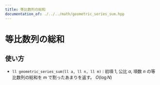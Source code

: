 ```yaml
---
title: 等比数列の総和
documentation_of: ./../../math/geometric_series_sum.hpp
---
```


# 等比数列の総和

## 使い方

- ``ll geometric_series_sum(ll a, ll n, ll m)`` : 初項 $1$, 公比 $a$, 項数 $n$ の等比数列の総和を $m$ で割ったあまりを返す。 $O(\log{N})$
